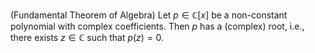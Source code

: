 (Fundamental Theorem of Algebra) Let $p \in \mathbb{C}[x]$ be a non-constant polynomial with complex coefficients. Then $p$ has a (complex) root, i.e., there exists $z \in \mathbb{C}$ such that $p(z)=0$.
